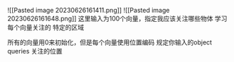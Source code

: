 ![[Pasted image 20230626161411.png]]
![[Pasted image 20230626161648.png]]
这里输入为100个向量，指定我应该关注哪些物体
学习每个向量关注的 特定的区域

所有的向量用0来初始化，但是每个向量使用位置编码
规定你输入的object queries 关注的位置
